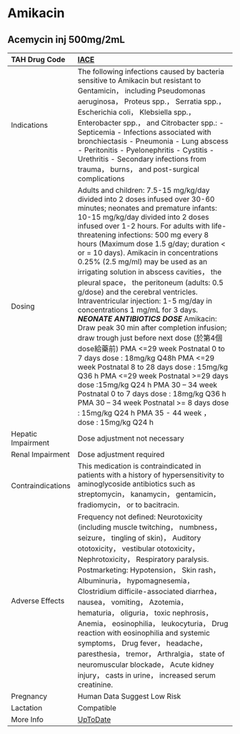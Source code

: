 # Amikacin

## Acemycin inj 500mg/2mL

| TAH Drug Code      | [IACE](https://www.tahsda.org.tw/drugs/hissearch.php?drug_code=IACE)                                                                                                                                                                                                                                                                                                                                                                                                                                                                                                                                                                                                                                                                                                                                                                                                                                                                                                                                                                                                      |
|:-------------------|:--------------------------------------------------------------------------------------------------------------------------------------------------------------------------------------------------------------------------------------------------------------------------------------------------------------------------------------------------------------------------------------------------------------------------------------------------------------------------------------------------------------------------------------------------------------------------------------------------------------------------------------------------------------------------------------------------------------------------------------------------------------------------------------------------------------------------------------------------------------------------------------------------------------------------------------------------------------------------------------------------------------------------------------------------------------------------|
| Indications        | The following infections caused by bacteria sensitive to Amikacin but resistant to Gentamicin， including Pseudomonas aeruginosa， Proteus spp.， Serratia spp.， Escherichia coli， Klebsiella spp.， Enterobacter spp.， and Citrobacter spp.: - Septicemia - Infections associated with bronchiectasis - Pneumonia - Lung abscess - Peritonitis - Pyelonephritis - Cystitis - Urethritis - Secondary infections from trauma， burns， and post-surgical complications                                                                                                                                                                                                                                                                                                                                                                                                                                                                                                                                                                                                  |
| Dosing             | Adults and children: 7.5-15 mg/kg/day divided into 2 doses infused over 30-60 minutes; neonates and premature infants: 10-15 mg/kg/day divided into 2 doses infused over 1-2 hours. For adults with life-threatening infections: 500 mg every 8 hours (Maximum dose 1.5 g/day; duration < or = 10 days). Amikacin in concentrations 0.25% (2.5 mg/ml) may be used as an irrigating solution in abscess cavities， the pleural space， the peritoneum (adults: 0.5 g/dose) and the cerebral ventricles. Intraventricular injection: 1-5 mg/day in concentrations 1 mg/mL for 3 days. *****NEONATE ANTIBIOTICS DOSE***** Amikacin: Draw peak 30 min after completion infusion; draw trough just before next dose (於第4個dose給藥前) PMA <=29 week Postnatal 0 to 7 days dose : 18mg/kg Q48h PMA <=29 week Postnatal 8 to 28 days dose : 15mg/kg Q36 h PMA <=29 week Postnatal >=29 days dose :15mg/kg Q24 h PMA 30 – 34 week Postnatal 0 to 7 days dose : 18mg/kg Q36 h PMA 30 – 34 week Postnatal >= 8 days dose : 15mg/kg Q24 h PMA 35 - 44 week ， dose : 15mg/kg Q24 h |
| Hepatic Impairment | Dose adjustment not necessary                                                                                                                                                                                                                                                                                                                                                                                                                                                                                                                                                                                                                                                                                                                                                                                                                                                                                                                                                                                                                                             |
| Renal Impairment   | Dose adjustment required                                                                                                                                                                                                                                                                                                                                                                                                                                                                                                                                                                                                                                                                                                                                                                                                                                                                                                                                                                                                                                                  |
| Contraindications  | This medication is contraindicated in patients with a history of hypersensitivity to aminoglycoside antibiotics such as streptomycin， kanamycin， gentamicin， fradiomycin， or to bacitracin.                                                                                                                                                                                                                                                                                                                                                                                                                                                                                                                                                                                                                                                                                                                                                                                                                                                                           |
| Adverse Effects    | Frequency not defined: Neurotoxicity (including muscle twitching， numbness， seizure， tingling of skin)， Auditory ototoxicity， vestibular ototoxicity， Nephrotoxicity， Respiratory paralysis. Postmarketing: Hypotension， Skin rash， Albuminuria， hypomagnesemia， Clostridium difficile-associated diarrhea， nausea， vomiting， Azotemia， hematuria， oliguria， toxic nephrosis， Anemia， eosinophilia， leukocyturia， Drug reaction with eosinophilia and systemic symptoms， Drug fever， headache， paresthesia， tremor， Arthralgia， state of neuromuscular blockade， Acute kidney injury， casts in urine， increased serum creatinine.                                                                                                                                                                                                                                                                                                                                                                                                           |
| Pregnancy          | Human Data Suggest Low Risk                                                                                                                                                                                                                                                                                                                                                                                                                                                                                                                                                                                                                                                                                                                                                                                                                                                                                                                                                                                                                                               |
| Lactation          | Compatible                                                                                                                                                                                                                                                                                                                                                                                                                                                                                                                                                                                                                                                                                                                                                                                                                                                                                                                                                                                                                                                                |
| More Info          | [UpToDate](https://www.uptodate.com/contents/amikacin-drug-information)                                                                                                                                                                                                                                                                                                                                                                                                                                                                                                                                                                                                                                                                                                                                                                                                                                                                                                                                                                                                   |

